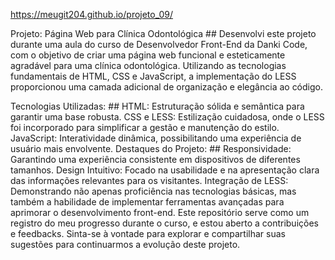  https://meugit204.github.io/projeto_09/

 Projeto: Página Web para Clínica Odontológica  ##
Desenvolvi este projeto durante uma aula do curso de Desenvolvedor Front-End da Danki Code, com o objetivo de criar uma página web funcional e esteticamente agradável para uma clínica odontológica. Utilizando as tecnologias fundamentais de HTML, CSS e JavaScript, a implementação do LESS proporcionou uma camada adicional de organização e elegância ao código.

Tecnologias Utilizadas:  ##
HTML: Estruturação sólida e semântica para garantir uma base robusta.
CSS e LESS: Estilização cuidadosa, onde o LESS foi incorporado para simplificar a gestão e manutenção do estilo.
JavaScript: Interatividade dinâmica, possibilitando uma experiência de usuário mais envolvente.
Destaques do Projeto: ##
Responsividade: Garantindo uma experiência consistente em dispositivos de diferentes tamanhos.
Design Intuitivo: Focado na usabilidade e na apresentação clara das informações relevantes para os visitantes.
Integração de LESS: Demonstrando não apenas proficiência nas tecnologias básicas, mas também a habilidade de implementar ferramentas avançadas para aprimorar o desenvolvimento front-end.
Este repositório serve como um registro do meu progresso durante o curso, e estou aberto a contribuições e feedbacks. Sinta-se à vontade para explorar e compartilhar suas sugestões para continuarmos a evolução deste projeto.
